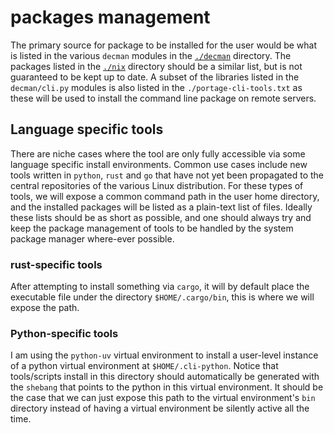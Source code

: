 # packages management

The primary source for package to be installed for the user would be what is listed in the various `decman` modules in
the [`./decman`](./decman) directory. The packages listed in the [`./nix`](./nix) directory should be a similar list,
but is not guaranteed to be kept up to date. A subset of the libraries listed in the `decman/cli.py` modules is also
listed in the `./portage-cli-tools.txt` as these will be used to install the command line package on remote servers.

## Language specific tools

There are niche cases where the tool are only fully accessible via some language specific install environments. Common
use cases include new tools written in `python`, `rust` and `go` that have not yet been propagated to the central
repositories of the various Linux distribution. For these types of tools, we will expose a common command path in the
user home directory, and the installed packages will be listed as a plain-text list of files. Ideally these lists should
be as short as possible, and one should always try and keep the package management of tools to be handled by the system
package manager where-ever possible.

### rust-specific tools

After attempting to install something via `cargo`, it will by default place the executable file under the directory
`$HOME/.cargo/bin`, this is where we will expose the path.

### Python-specific tools

I am using the `python-uv` virtual environment to install a user-level instance of a python virtual environment at
`$HOME/.cli-python`. Notice that tools/scripts install in this directory should automatically be generated with the
`shebang` that points to the python in this virtual environment. It should be the case that we can just expose this path
to the virtual environment's `bin` directory instead of having a virtual environment be silently active all the time.
